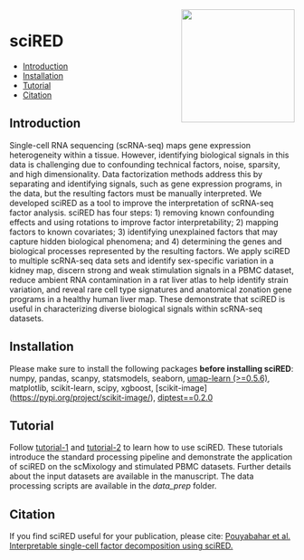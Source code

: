 
<img src="https://github.com/delipouya/sciRED/blob/main/inst/sciRED_logo_wave.png" align="right" height="200">

# sciRED

- [Introduction](#introduction)
- [Installation](#installation)
- [Tutorial](#tutorial)
- [Citation](#citation)

## Introduction

Single-cell RNA sequencing (scRNA-seq) maps gene expression heterogeneity within a tissue. However, identifying biological signals in this data is challenging due to confounding technical factors, noise, sparsity, and high dimensionality. Data factorization methods address this by separating and identifying signals, such as gene expression programs, in the data, but the resulting factors must be manually interpreted. We developed sciRED as a tool to improve the interpretation of scRNA-seq factor analysis. sciRED has four steps: 1) removing known confounding effects and using rotations to improve factor interpretability; 2) mapping factors to known covariates; 3) identifying unexplained factors that may capture hidden biological phenomena; and 4) determining the genes and biological processes represented by the resulting factors. We apply sciRED to multiple scRNA-seq data sets and identify sex-specific variation in a kidney map, discern strong and weak stimulation signals in a PBMC dataset, reduce ambient RNA contamination in a rat liver atlas to help identify strain variation, and reveal rare cell type signatures and anatomical zonation gene programs in a healthy human liver map. These demonstrate that sciRED is useful in characterizing diverse biological signals within scRNA-seq datasets.


## Installation
Please make sure to install the following packages **before installing sciRED**:
numpy, pandas, scanpy, statsmodels, seaborn, [umap-learn (>=0.5.6)](https://pypi.org/project/umap-learn/), matplotlib, scikit-learn, scipy, xgboost, [scikit-image] (https://pypi.org/project/scikit-image/), [diptest==0.2.0](https://pypi.org/project/diptest/0.2.0/)


## Tutorial

Follow [tutorial-1](https://github.com/delipouya/sciRED/blob/main/tutorial1_scMixology.ipynb) and [tutorial-2](https://github.com/delipouya/sciRED/blob/main/tutorial2_stimulatedPBMC.ipynb) to learn how to use sciRED. These tutorials introduce the standard processing pipeline and demonstrate the application of sciRED on the scMixology and stimulated PBMC datasets. Further details about the input datasets are available in the manuscript. The data processing scripts are available in the _data_prep_ folder. 

## Citation

If you find sciRED useful for your publication, please cite:
[Pouyabahar et al. Interpretable single-cell factor decomposition using sciRED.](url)